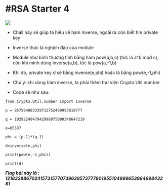 # **#RSA Starter 4**

![](https://i.imgur.com/HtByPRO.png)

-   Chall này sẽ giúp ta hiểu về hàm Inverse, ngoài ra còn biết tìm private key

-   Inverse thực là nghịch đảo của module

-   Module như bình thường tính bằng hàm pow(a,b,c) (tức là a^b mod c), còn khi mình dùng inverse(a,b), tức là pow(a,-1,b)

-   Khi đó, private key d sẽ bằng inverse(e,phi) hoặc là bằng pow(e,-1,phi)

-   Chú ý: khi dùng hàm inverse, ta phải thêm thư viện Crypto.Util.number

-   Code sẽ như sau:
```
from Crypto.Util.number import inverse

p = 857504083339712752489993810777

q = 1029224947942998075080348647219

e=65537

phi = (p-1)*(q-1)

d=inverse(e,phi)

print(pow(e,-1,phi))

print(d)
```

***Flag bài này là : 121832886702415731577073962957377780195510499965398469843281***